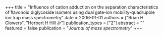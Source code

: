 +++
title = "Influence of cation adduction on the separation characteristics of flavonoid diglycoside isomers using dual gate-ion mobility-quadrupole ion trap mass spectrometry"
date = 2006-01-01
authors = ["Brian H Clowers", "Herbert H Hill Jr"]
publication_types = ["2"]
abstract = ""
featured = false
publication = "*Journal of mass spectrometry*"
+++

